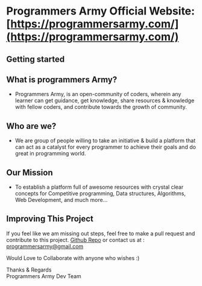 # Programmers Army Official Website: [https://programmersarmy.com/](https://programmersarmy.com/)

## Getting started

## What is programmers Army?
- Programmers Army, is an open-community of coders, wherein any learner can get guidance, get knowledge, share resources & knowledge with fellow coders, and contribute towards the growth of community.

## Who are we?
- We are group of people willing to take an initiative & build a platform that can act as a catalyst for every programmer to achieve their goals and do great in programming world.

## Our Mission
- To establish a platform full of awesome resources with crystal clear concepts for Competitive programming, Data structures, Algorithms, Web Development, and much more...

## Improving This Project

If you feel like we am missing out steps, feel free to make a pull request and contribute to this project. [Github Repo](https://github.com/vishal-mourya/pro-army)
or contact us at : programmersarmy@gmail.com

Would Love to Collaborate with anyone who wishes :)

Thanks & Regards <br>
Programmers Army Dev Team 
